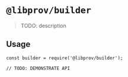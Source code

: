 # `@libprov/builder`

> TODO: description

## Usage

```
const builder = require('@libprov/builder');

// TODO: DEMONSTRATE API
```
